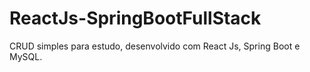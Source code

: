 # ReactJs-SpringBootFullStack
CRUD simples para estudo, desenvolvido com React Js, Spring Boot e MySQL.
